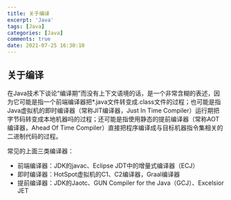 ```yaml
---
title: 关于编译
excerpt: 'Java'
tags: [Java]
categories: [Java]
comments: true
date: 2021-07-25 16:30:10
---
```


## 关于编译

在Java技术下谈论“编译期”而没有上下文语境的话，是一个非常含糊的表述，因为它可能是指一个前端编译器把*.java文件转变成.class文件的过程；也可能是指Java虚拟机的即时编译器（常称JIT编译器，Just In Time Compiler）运行期把字节码转变成本地机器吗的过程；还可能是指使用静态的提前编译器（常称AOT编译器，Ahead Of Time Compiler）直接把程序编译成与目标机器指令集相关的二进制代码的过程。

常见的上面三类编译器：

- 前端编译器：JDK的javac、Eclipse JDT中的增量式编译器（ECJ）
- 即时编译器：HotSpot虚拟机的C1、C2编译器，Graal编译器
- 提前编译器：JDK的Jaotc、GUN Compiler for the Java（GCJ）、Excelsior JET

